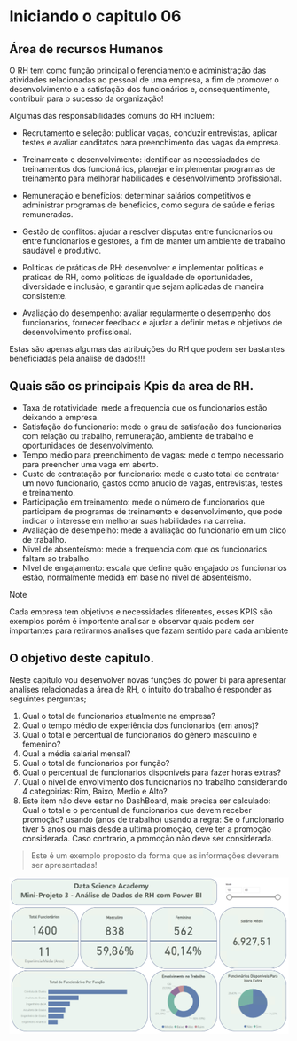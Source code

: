 # Iniciando o capitulo 06 

## Área de recursos Humanos

O RH tem como função principal o ferenciamento e administração das atividades relacionadas ao pessoal de uma empresa, a fim de promover o desenvolvimento e a satisfação dos funcionários e, consequentimente, contribuir para o sucesso da organização!

Algumas das responsabilidades comuns do RH incluem:

* Recrutamento e seleção: publicar vagas, conduzir entrevistas, aplicar testes e avaliar canditatos para preenchimento das vagas da empresa.

* Treinamento e desenvolvimento: identificar as necessiadades de treinamentos dos funcionários, planejar e implementar programas de treinamento para melhorar habilidades e desenvolvimento profissional.

* Remuneração e beneficios: determinar salários competitivos e administrar programas de beneficios, como segura de saúde e ferias remuneradas.

* Gestão de conflitos: ajudar a resolver disputas entre funcionarios ou entre funcionarios e gestores, a fim de manter um ambiente de trabalho saudável e produtivo.

* Politicas de práticas de RH: desenvolver e implementar politicas e praticas de RH, como politicas de igualdade de oportunidades, diversidade e inclusão, e garantir que sejam aplicadas de maneira consistente.

* Avaliação do desempenho: avaliar regularmente o desempenho dos funcionarios, fornecer feedback e ajudar a definir metas e objetivos de desenvolvimento profissional.

Estas são apenas algumas das atribuições do RH que podem ser bastantes beneficiadas pela analise de dados!!!


## Quais são os principais Kpis da area de RH.

* Taxa de rotatividade: mede a frequencia que os funcionarios estão deixando a empresa.
* Satisfação do funcionario: mede o grau de satisfação dos funcionarios com relação ou trabalho, remuneração, ambiente de trabalho e oportunidades de desenvolvimento.
* Tempo médio para preenchimento de vagas: mede o tempo necessario para preencher uma vaga em aberto.
* Custo de contratação por funcionario: mede o custo total de contratar um novo funcionario, gastos como anucio de vagas, entrevistas, testes e treinamento.
* Participação em treinamento: mede o número de funcionarios que participam de programas de treinamento e desenvolvimento, que pode indicar o interesse em melhorar suas habilidades na carreira.
* Avaliação de desempelho: mede a avaliação do funcionario em um clico de trabalho.
* Nivel de absenteísmo: mede a frequencia com que os funcionarios faltam ao trabalho.
* NIvel de engajamento: escala que define quão engajado os funcionarios estão, normalmente medida em base no nivel de absenteísmo.


>[!NOTE]
>
> Cada empresa tem objetivos e necessidades diferentes, esses KPIS são exemplos porém é importente analisar e 
> observar quais podem ser importantes para retirarmos analises que fazam sentido para cada ambiente 

## O objetivo deste capitulo.

Neste capitulo vou desenvolver novas funções do power bi para apresentar analises relacionadas a área de RH, o intuito do trabalho é responder as seguintes perguntas;

1. Qual o total de funcionarios atualmente na empresa?
1. Qual o tempo médio de experiência dos funcionarios (em anos)?
1. Qual o total e percentual de funcionarios do gênero masculino e femenino?
1. Qual a média salarial mensal?
1. Qual o total de funcionarios por função?
1. Qual o percentual de funcionarios disponiveis para fazer horas extras?
1. Qual o nível de envolvimento dos funcionários no trabalho considerando 4 categoirias: Rim, Baixo, Medio e Alto?
1. Este item não deve estar no DashBoard, mais precisa ser calculado: Qual o total e o percentual de funcionarios que devem receber promoção? usando (anos de trabalho) usando a regra: Se o funcionario tiver 5 anos ou mais desde a ultima promoção, deve ter a promoção considerada. Caso contrario, a promoção não deve ser considerada.


> Este é um exemplo proposto da forma que as informações deveram ser apresentadas!

![modelo](/Parte%201/Cap06/imagem/MP3.png)
